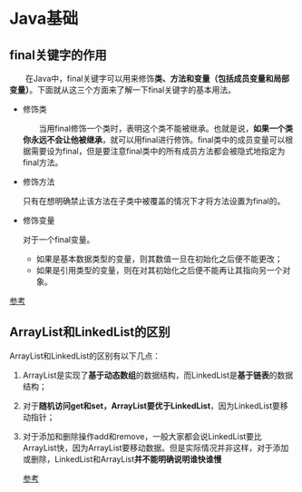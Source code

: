 # Java基础
## final关键字的作用

　　在Java中，final关键字可以用来修饰**类、方法和变量（包括成员变量和局部变量）**。下面就从这三个方面来了解一下final关键字的基本用法。

* 修饰类

  　　当用final修饰一个类时，表明这个类不能被继承。也就是说，**如果一个类你永远不会让他被继承**，就可以用final进行修饰。final类中的成员变量可以根据需要设为final，但是要注意final类中的所有成员方法都会被隐式地指定为final方法。

* 修饰方法

  	只有在想明确禁止该方法在子类中被覆盖的情况下才将方法设置为final的。

* 修饰变量

   对于一个final变量。

  * 如果是基本数据类型的变量，则其数值一旦在初始化之后便不能更改；
  * 如果是引用类型的变量，则在对其初始化之后便不能再让其指向另一个对象。

[参考](https://www.cnblogs.com/dolphin0520/p/3736238.html)

## ArrayList和LinkedList的区别 

ArrayList和LinkedList的区别有以下几点：

1. ArrayList是实现了**基于动态数组**的数据结构，而LinkedList是**基于链表**的数据结构；

2. 对于**随机访问get和set，ArrayList要优于LinkedList**，因为LinkedList要移动指针；

3. 对于添加和删除操作add和remove，一般大家都会说LinkedList要比ArrayList快，因为ArrayList要移动数据。但是实际情况并非这样，对于添加或删除，LinkedList和ArrayList**并不能明确说明谁快谁慢**

   [参考](https://blog.csdn.net/eson_15/article/details/51145788)
